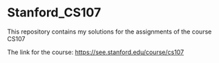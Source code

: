 # Stanford_CS107


This repository contains my solutions for the assignments of the course CS107 

The link for the course: https://see.stanford.edu/course/cs107
